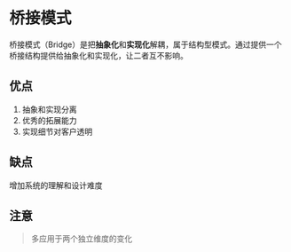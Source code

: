 # 桥接模式

桥接模式（Bridge）是把**抽象化**和**实现化**解耦，属于结构型模式。通过提供一个桥接结构提供给抽象化和实现化，让二者互不影响。

## 优点

1. 抽象和实现分离
2. 优秀的拓展能力
3. 实现细节对客户透明

## 缺点

增加系统的理解和设计难度

## 注意

> 多应用于两个独立维度的变化